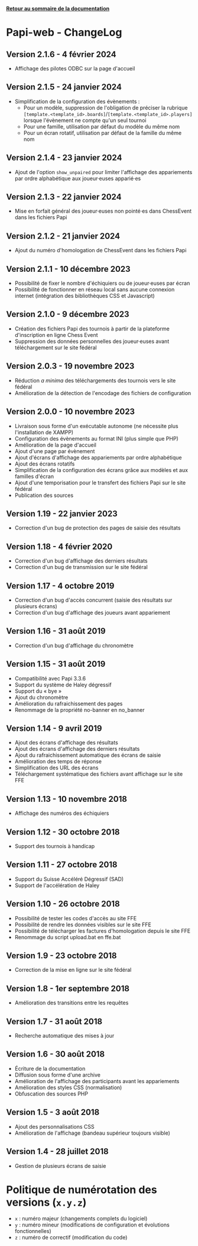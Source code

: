 **[Retour au sommaire de la documentation](../README.md)**

# Papi-web - ChangeLog

## Version 2.1.6 - 4 février 2024
- Affichage des pilotes ODBC sur la page d'accueil

## Version 2.1.5 - 24 janvier 2024
- Simplification de la configuration des évènements :
  - Pour un modèle, suppression de l'obligation de préciser la rubrique `[template.<template_id>.boards]`/`[template.<template_id>.players]` lorsque l'évènement ne compte qu'un seul tournoi
  - Pour une famille, utilisation par défaut du modèle du même nom
  - Pour un écran rotatif, utilisation par défaut de la famille du même nom

## Version 2.1.4 - 23 janvier 2024
- Ajout de l'option `show_unpaired` pour limiter l'affichage des appariements par ordre alphabétique aux joueur·euses apparié·es

## Version 2.1.3 - 22 janvier 2024
- Mise en forfait général des joueur·euses non pointé·es dans ChessEvent dans les fichiers Papi

## Version 2.1.2 - 21 janvier 2024
- Ajout du numéro d'homologation de ChessEvent dans les fichiers Papi

## Version 2.1.1 - 10 décembre 2023
- Possibilité de fixer le nombre d'échiquiers ou de joueur·euses par écran
- Possibilité de fonctionner en réseau local sans aucune connexion internet (intégration des bibliothèques CSS et Javascript)

## Version 2.1.0 - 9 décembre 2023
- Création des fichiers Papi des tournois à partir de la plateforme d'inscription en ligne Chess Event
- Suppression des données personnelles des joueur·euses avant téléchargement sur le site fédéral

## Version 2.0.3 - 19 novembre 2023
- Réduction _a minima_ des téléchargements des tournois vers le site fédéral 
- Amélioration de la détection de l'encodage des fichiers de configuration

## Version 2.0.0 - 10 novembre 2023
- Livraison sous forme d'un exécutable autonome (ne nécessite plus l'installation de XAMPP)
- Configuration des évènements au format INI (plus simple que PHP)
- Amélioration de la page d'accueil
- Ajout d'une page par évènement
- Ajout d'écrans d'affichage des appariements par ordre alphabétique
- Ajout des écrans rotatifs
- Simplification de la configuration des écrans grâce aux modèles et aux familles d'écran
- Ajout d'une temporisation pour le transfert des fichiers Papi sur le site fédéral
- Publication des sources

## Version 1.19 - 22 janvier 2023
- Correction d'un bug de protection des pages de saisie des résultats

## Version 1.18 - 4 février 2020
- Correction d'un bug d'affichage des derniers résultats
- Correction d'un bug de transmission sur le site fédéral

## Version 1.17 - 4 octobre 2019
- Correction d'un bug d'accès concurrent (saisie des résultats sur plusieurs écrans)
- Correction d'un bug d'affichage des joueurs avant appariement

## Version 1.16 - 31 août 2019
- Correction d'un bug d'affichage du chronomètre

## Version 1.15 - 31 août 2019
- Compatibilité avec Papi 3.3.6
- Support du système de Haley dégressif
- Support du « bye »
- Ajout du chronomètre
- Amélioration du rafraichissement des pages
- Renommage de la propriété no-banner en no_banner

## Version 1.14 - 9 avril 2019
- Ajout des écrans d'affichage des résultats
- Ajout des écrans d'affichage des derniers résultats
- Ajout du rafraichissement automatique des écrans de saisie
- Amélioration des temps de réponse
- Simplification des URL des écrans
- Téléchargement systématique des fichiers avant affichage sur le site FFE

## Version 1.13 - 10 novembre 2018
- Affichage des numéros des échiquiers

## Version 1.12 - 30 octobre 2018
- Support des tournois à handicap

## Version 1.11 - 27 octobre 2018
- Support du Suisse Accéléré Dégressif (SAD)
- Support de l'accélération de Haley

## Version 1.10 - 26 octobre 2018
- Possibilité de tester les codes d'accès au site FFE
- Possibilité de rendre les données visibles sur le site FFE
- Possibilité de télécharger les factures d'homologation depuis le site FFE
- Renommage du script upload.bat en ffe.bat

## Version 1.9 - 23 octobre 2018
- Correction de la mise en ligne sur le site fédéral

## Version 1.8 - 1er septembre 2018
- Amélioration des transitions entre les requêtes

## Version 1.7 - 31 août 2018
- Recherche automatique des mises à jour

## Version 1.6 - 30 août 2018
- Écriture de la documentation
- Diffusion sous forme d'une archive
- Amélioration de l'affichage des participants avant les appariements
- Amélioration des styles CSS (normalisation)
- Obfuscation des sources PHP

## Version 1.5 - 3 août 2018
- Ajout des personnalisations CSS
- Amélioration de l'affichage (bandeau supérieur toujours visible)

## Version 1.4 - 28 juillet 2018
- Gestion de plusieurs écrans de saisie

# Politique de numérotation des versions (`x.y.z`)

- `x` : numéro majeur (changements complets du logiciel)
- `y` : numéro mineur (modifications de configuration et évolutions fonctionnelles)
- `z` : numéro de correctif (modification du code)
